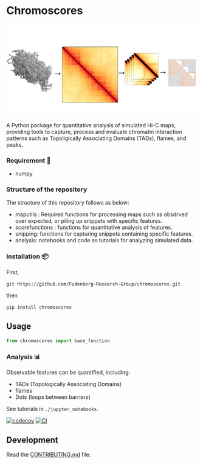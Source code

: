 # Chromoscores

![Alt Text](./docs/representations.png)

A Python package for quantitative analysis of simulated Hi-C maps, providing tools to capture, process and evaluate chromatin interaction patterns such as Topoligically Associating Domains (TADs), flames, and peaks.


### Requirement 📃
- numpy

  
### Structure of the repository
The structure of this repository follows as below:
- maputils : Required functions for processing maps such as obsdrved over expected, or piling up snippets with specific features. 
- scorefunctions : functions for quantitative analysis of features.
- snipping: functions for capturing snippets containing specific features.
- analysis: notebooks and code as tutorials for analyzing simulated data.

  
### Installation 📦
First, 

```
git https://github.com/Fudenberg-Research-Group/chromoscores.git
```
then
```bash
pip install chromoscores
```

## Usage

```py
from chromoscores import base_function
```

### Analysis 📊
Observable features can be quantified, including:

- TADs (Topologically Associating Domains)
- flames
- Dots (loops between barriers)

  
See tutorials in `./jupyter_notebooks`.



[![codecov](https://codecov.io/gh/Fudenberg-Research-Group/chromoscores/branch/main/graph/badge.svg?token=chromoscores_token_here)](https://codecov.io/gh/Fudenberg-Research-Group/chromoscores)
[![CI](https://github.com/Fudenberg-Research-Group/chromoscores/actions/workflows/main.yml/badge.svg)](https://github.com/Fudenberg-Research-Group/chromoscores/actions/workflows/main.yml)



## Development

Read the [CONTRIBUTING.md](CONTRIBUTING.md) file.
